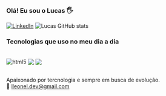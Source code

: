 ### Olá! Eu sou o Lucas ️🖐️
[![LinkedIn](https://img.shields.io/badge/LinkedIn-0077B5?style=for-the-badge&logo=linkedin&logoColor=white)](https://www.linkedin.com/in/lucas-leonel-nunes-56008a236/)
![Lucas GitHub stats](https://github-readme-stats.vercel.app/api?username=Lucas-Leonel&show_icons=true&theme=dracula)

### Tecnologias que uso no meu dia a dia
<div style= "display: inline_block"><br/>
  <img align= "center" alt="html5" src="https://img.shields.io/badge/Java-ED8B00?style=for-the-badge&logo=java&logoColor=white"/>
  <img align= "center" src="https://img.shields.io/badge/PHP-777BB4?style=for-the-badge&logo=php&logoColor=white"/>
  <img align="center" src="https://img.shields.io/badge/HTML-239120?style=for-the-badge&logo=html5&logoColor=white"/>
 </div><br/>
 
Apaixonado por tercnologia e sempre em busca de evolução.<br/>
📧 lleonel.dev@gmail.com
